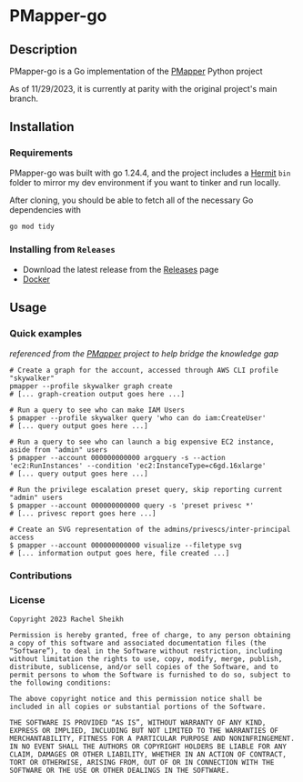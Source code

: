# PMapper-go

## Description

PMapper-go is a Go implementation of the [PMapper](https://github.com/nccgroup/PMapper) Python project

As of 11/29/2023, it is currently at parity with the original project's main branch.

## Installation

### Requirements
PMapper-go was built with go 1.24.4, and the project includes a [Hermit](https://github.com/cashapp/hermit) `bin` folder to 
mirror my dev environment if you want to tinker and run locally.

After cloning, you should be able to fetch all of the necessary Go dependencies with
```zsh
go mod tidy
```

### Installing from `Releases`
- Download the latest release from the [Releases](https://github.com/sheikhrachel/PMapper-go/releases) page
- [Docker](https://docs.docker.com/get-docker/)

## Usage

### Quick examples
_referenced from the [PMapper](https://github.com/nccgroup/PMapper) project to help bridge the knowledge gap_

```
# Create a graph for the account, accessed through AWS CLI profile "skywalker"
pmapper --profile skywalker graph create
# [... graph-creation output goes here ...]

# Run a query to see who can make IAM Users
$ pmapper --profile skywalker query 'who can do iam:CreateUser'
# [... query output goes here ...]

# Run a query to see who can launch a big expensive EC2 instance, aside from "admin" users
$ pmapper --account 000000000000 argquery -s --action 'ec2:RunInstances' --condition 'ec2:InstanceType=c6gd.16xlarge'
# [... query output goes here ...]

# Run the privilege escalation preset query, skip reporting current "admin" users
$ pmapper --account 000000000000 query -s 'preset privesc *'
# [... privesc report goes here ...]

# Create an SVG representation of the admins/privescs/inter-principal access
$ pmapper --account 000000000000 visualize --filetype svg
# [... information output goes here, file created ...]
```

### Contributions

### License
```text
Copyright 2023 Rachel Sheikh

Permission is hereby granted, free of charge, to any person obtaining a copy of this software and associated documentation files (the “Software”), to deal in the Software without restriction, including without limitation the rights to use, copy, modify, merge, publish, distribute, sublicense, and/or sell copies of the Software, and to permit persons to whom the Software is furnished to do so, subject to the following conditions:

The above copyright notice and this permission notice shall be included in all copies or substantial portions of the Software.

THE SOFTWARE IS PROVIDED “AS IS”, WITHOUT WARRANTY OF ANY KIND, EXPRESS OR IMPLIED, INCLUDING BUT NOT LIMITED TO THE WARRANTIES OF MERCHANTABILITY, FITNESS FOR A PARTICULAR PURPOSE AND NONINFRINGEMENT. IN NO EVENT SHALL THE AUTHORS OR COPYRIGHT HOLDERS BE LIABLE FOR ANY CLAIM, DAMAGES OR OTHER LIABILITY, WHETHER IN AN ACTION OF CONTRACT, TORT OR OTHERWISE, ARISING FROM, OUT OF OR IN CONNECTION WITH THE SOFTWARE OR THE USE OR OTHER DEALINGS IN THE SOFTWARE.
```